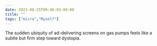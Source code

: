```yaml
---
date: 2021-06-25T09:46:03-04:00
title: ""
tags: ["micro","Myself"]
---
```

The sudden ubiquity of ad-delivering screens on gas pumps feels like a subtle but firm step toward dystopia.
